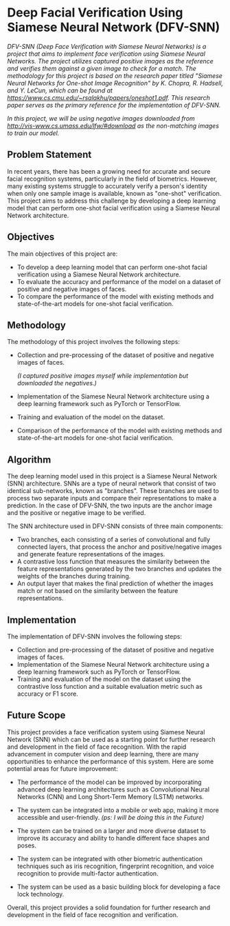# <b> Deep Facial Verification Using Siamese Neural Network (DFV-SNN)</b>


<i>DFV-SNN (Deep Face Verification with Siamese Neural Networks) is a project that aims to implement face verification using Siamese Neural Networks. The project utilizes captured positive images as the reference and verifies them against a given image to check for a match. The methodology for this project is based on the research paper titled "Siamese Neural Networks for One-shot Image Recognition" by K. Chopra, R. Hadsell, and Y. LeCun, which can be found at https://www.cs.cmu.edu/~rsalakhu/papers/oneshot1.pdf. This research paper serves as the primary reference for the implementation of DFV-SNN. 

In this project, we will be using negative images downloaded from http://vis-www.cs.umass.edu/lfw/#download as the non-matching images to train our model.</i>

## Problem Statement
In recent years, there has been a growing need for accurate and secure facial recognition systems, particularly in the field of biometrics. However, many existing systems struggle to accurately verify a person's identity when only one sample image is available, known as "one-shot" verification. This project aims to address this challenge by developing a deep learning model that can perform one-shot facial verification using a Siamese Neural Network architecture.

## Objectives
The main objectives of this project are:

- To develop a deep learning model that can perform one-shot facial verification using a Siamese Neural Network architecture.
- To evaluate the accuracy and performance of the model on a dataset of positive and negative images of faces.
- To compare the performance of the model with existing methods and state-of-the-art models for one-shot facial verification.
## Methodology
The methodology of this project involves the following steps:

  - Collection and pre-processing of the dataset of positive and negative images of faces.
      
      <i>(I captured positive images myself while implementation but downloaded the negatives.)</i>
  - Implementation of the Siamese Neural Network architecture using a deep learning framework such as PyTorch or TensorFlow.
  - Training and evaluation of the model on the dataset.
  - Comparison of the performance of the model with existing methods and state-of-the-art models for one-shot facial verification.
## Algorithm
The deep learning model used in this project is a Siamese Neural Network (SNN) architecture. SNNs are a type of neural network that consist of two identical sub-networks, known as "branches". These branches are used to process two separate inputs and compare their representations to make a prediction. In the case of DFV-SNN, the two inputs are the anchor image and the positive or negative image to be verified.

The SNN architecture used in DFV-SNN consists of three main components:

- Two branches, each consisting of a series of convolutional and fully connected layers, that process the anchor and positive/negative images and generate feature representations of the images.
- A contrastive loss function that measures the similarity between the feature representations generated by the two branches and updates the weights of the branches during training.
- An output layer that makes the final prediction of whether the images match or not based on the similarity between the feature representations.
## Implementation
The implementation of DFV-SNN involves the following steps:

- Collection and pre-processing of the dataset of positive and negative images of faces.
- Implementation of the Siamese Neural Network architecture using a deep learning framework such as PyTorch or TensorFlow.
- Training and evaluation of the model on the dataset using the contrastive loss function and a suitable evaluation metric such as accuracy or F1 score.
## Future Scope
This project provides a face verification system using Siamese Neural Network (SNN) which can be used as a starting point for further research and development in the field of face recognition. With the rapid advancement in computer vision and deep learning, there are many opportunities to enhance the performance of this system. Here are some potential areas for future improvement:

- The performance of the model can be improved by incorporating advanced deep learning architectures such as Convolutional Neural Networks (CNN) and Long Short-Term Memory (LSTM) networks.

- The system can be integrated into a mobile or web app, making it more accessible and user-friendly. 
    <i> (ps: I will be doing this in the Future) </i>

- The system can be trained on a larger and more diverse dataset to improve its accuracy and ability to handle different face shapes and poses.

- The system can be integrated with other biometric authentication techniques such as iris recognition, fingerprint recognition, and voice recognition to provide multi-factor authentication.

- The system can be used as a basic building block for developing a face lock technology.

Overall, this project provides a solid foundation for further research and development in the field of face recognition and verification.
